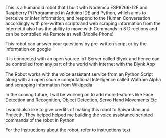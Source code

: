 This is a humanoid robot that I built with Nodemcu ESP8266-12E and Raspberry Pi Programmed in Arduino IDE and Python, which aims to perceive or infer information, and respond to the Human Conversation accordingly with pre-written scripts and web scraping information from the Internet,it also has the ability to move with Commands in 8 Directions and can be controlled via Remote as well (Mobile Phone)

This robot can answer your questions by pre-written script or by the information on google

It is connected with an open source IoT Server called Blynk and hence can be controlled from any part of the world with Internet with the Blynk App

The Robot works with the voice assistant service from an Python Script along with an open source computational Intelligence called Wolfram Alpha and scrapping Information from Wikipedia

In the coming future, I will be working on to add more features like Face Detection and Recognition, Object Detection, Servo Hand Movements Etc

I would also like to give credits of making this robot to Saivarshan and Prajeeth, They helped helped me building the voice assistance scripted commands of the robot in Python


For the Instructions about the robot, refer to instructions text
